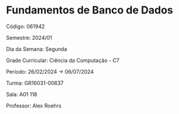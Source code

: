 # Fundamentos de Banco de Dados

Código: 061942

Semestre: 2024/01

Dia da Semana: Segunda

Grade Curricular: Ciência da Computação - C7

Período: 26/02/2024 → 06/07/2024

Turma: GR16031-00637

Sala: A01 118

Professor: Alex Roehrs